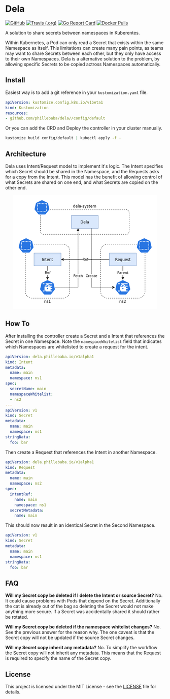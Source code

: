 # Dela
[![GitHub](https://img.shields.io/github/license/phillebaba/dela)](https://github.com/phillebaba/dela)
[![Travis (.org)](https://img.shields.io/travis/phillebaba/dela)](https://travis-ci.org/phillebaba/dela)
[![Go Report Card](https://goreportcard.com/badge/github.com/phillebaba/dela)](https://goreportcard.com/report/github.com/phillebaba/dela)
[![Docker Pulls](https://img.shields.io/docker/pulls/phillebaba/dela)](https://hub.docker.com/r/phillebaba/dela)

A solution to share secrets between namespaces in Kuberentes.

Within Kubernetes, a Pod can only read a Secret that exists within the same Namespace as itself. This limitations can create many pain points, as teams may want to share Secrets between each other, but they only have access to their own Namespaces. Dela is a alternative solution to the problem, by allowing specific Secrets to be copied actross Namespaces automatically.

## Install
Easiest way is to add a git reference in your `kustomization.yaml` file.
```yaml
apiVersion: kustomize.config.k8s.io/v1beta1
kind: Kustomization
resources:
- github.com/phillebaba/dela//config/default
```

Or you can add the CRD and Deploy the controller in your cluster manually.
```bash
kustomize build config/default | kubectl apply -f -
```

## Architecture
Dela uses Intent/Request model to implement it's logic. The Intent specifies which Secret should be shared in the Namespace, and the Requests asks for a copy from the Intent. This model has the benefit of allowing control of what Secrets are shared on one end, and what Secrets are copied on the other end.

<p align="center">
  <img src="./assets/overview.png">
</p>

## How To
After installing the controller create a Secret and a Intent that references the Secret in one Namespace. Note the `namespaceWhitelist` field that indicates which Namespaces are whitelisted to create a request for the intent.
```yaml
apiVersion: dela.phillebaba.io/v1alpha1
kind: Intent
metadata:
  name: main
  namespace: ns1
spec:
  secretName: main
  namespaceWhitelist:
  - ns2
---
apiVersion: v1
kind: Secret
metadata:
  name: main
  namespace: ns1
stringData:
  foo: bar
```

Then create a Request that references the Intent in another Namespace.
```yaml
apiVersion: dela.phillebaba.io/v1alpha1
kind: Request
metadata:
  name: main
  namespace: ns2
spec:
  intentRef:
    name: main
    namespace: ns1
  secretMetadata:
    name: main
```

This should now result in an identical Secret in the Second Namespace.
```yaml
apiVersion: v1
kind: Secret
metadata:
  name: main
  namespace: ns1
stringData:
  foo: bar
```

## FAQ
**Will my Secret copy be deleted if I delete the Intent or source Secret?**
No. It could cause problems with Pods that depend on the Secret. Additionally the cat is already out of the bag so deleting the Secret would not make anything more secure. If a Secret was accidentally shared it should rather be rotated.

**Will my Secret copy be deleted if the namespace whitelist changes?**
No. See the previous answer for the reason why. The one caveat is that the Secret copy will not be updated if the source Secret changes.

**Will my Secret copy inherit any metadata?**
No. To simplify the workflow the Secret copy will not inherit any metadata. This means that the Request is required to specify the name of the Secret copy.

## License
This project is licensed under the MIT License - see the [LICENSE](LICENSE) file for details.
